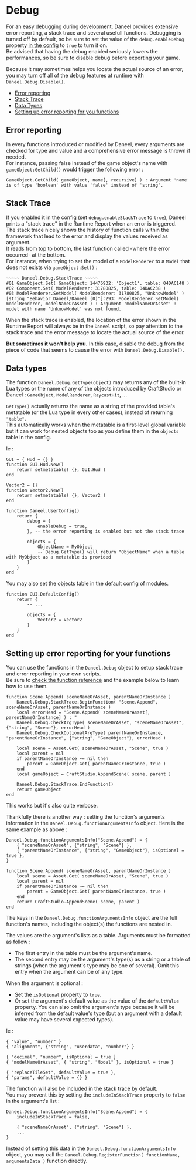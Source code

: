 # Debug

For an easy debugging during development, Daneel provides extensive error reporting, a stack trace and several usefull functions. Debugging is turned off by default, so be sure to set the value of the `debug.enableDebug` property [in the config](/docs/setup#configuration) to `true` to turn it on.    
Be advised that having the debug enabled seriously lowers the performances, so be sure to disable debug before exporting your game.


Because it may sometimes helps you locate the actual source of an error, you may turn off all of the debug features at runtime with `Daneel.Debug.Disable()`.

- [Error reporting](#error-reporting)
- [Stack Trace](#stack-trace)
- [Data Types](#data-types)
- [Setting up error reporting for you functions](#setup-error-reportingp)


<a name="error-reporting"></a>
## Error reporting

In every functions introduced or modified by Daneel, every arguments are checked for type and value and a comprehensive error message is thrown if needed.  
For instance, passing false instead of the game object's name with `gameObject:GetChild()` would trigger the following error :  

    GameObject.GetChild( gameObject, name[, recursive] ) : Argument 'name' is of type 'boolean' with value 'false' instead of 'string'.


<a name="stack-trace"></a>
## Stack Trace

If you enabled it in the config (set `debug.enableStackTrace` to `true`), Daneel prints a "stack trace" in the Runtime Report when an error is triggered.  
The stack trace nicely shows the history of function calls within the framework that lead to the error and display the values received as argument.  
It reads from top to bottom, the last function called -where the error occurred- at the bottom.  
For instance, when trying to set the model of a `ModelRenderer` to a `Model` that does not exists via `gameObject:Set()` :

    ~~~~~ Daneel.Debug.StackTrace ~~~~~
    #01 GameObject.Set( GameObject: 14476932: 'Object1', table: 04DAC148 )
    #02 Component.Set( ModelRenderer: 31780825, table: 04DAC238 )
    #03 ModelRenderer.SetModel( ModelRenderer: 31780825, "UnknowModel" )
    [string "Behavior Daneel/Daneel (0)"]:293: ModelRenderer.SetModel( modelRenderer, modelNameOrAsset ) : Argument 'modelNameOrAsset' : model with name 'UnknowModel' was not found.

When the stack trace is enabled, the location of the error shown in the Runtime Report will always be in the `Daneel` script, so pay attention to the stack trace and the error message to locate the actual source of the error.  

**But sometimes it won't help you.** In this case, disable the debug from the piece of code that seems to cause the error with `Daneel.Debug.Disable()`.


<a name="data-types"></a>
## Data types

The function `Daneel.Debug.GetType(object)` may returns any of the built-in Lua types or the name of any of the objects introduced by CraftStudio or Daneel : `GameObject`, `ModelRenderer`, `RaycastHit`, ...

`GetType()` actually returns the name as a string of the provided table's metatable (or the Lua type in every other cases), instead of returning `"table"`.  
This automatically works when the metatable is a first-level global variable but it can work for nested objects too as you define them in the `objects` table in the config.

Ie :

	GUI = { Hud = {} }
	function GUI.Hud.New()
		return setmetatable( {}, GUI.Hud )
	end

	Vector2 = {}
	function Vector2.New()
		return setmetatable( {}, Vector2 )
	end

	function Daneel.UserConfig()
		return {
			debug = {
				enableDebug = true,
			}, -- the error reporting is enabled but not the stack trace

			objects = {
				ObjectName = MyObject
				-- Debug.GetType() will return "ObjectName" when a table with MyObject as a metatable is provided
			}
		}
	end

You may also set the objects table in the default config of modules.

    function GUI.DefaultConfig()
        return {
            -- ...

            objects = {
                Vector2 = Vector2
            }
        }
    end


<a name="setup-error-reporting"></a>
## Setting up error reporting for your functions

You can use the functions in the `Daneel.Debug` object to setup stack trace and error reporting in your own scripts.  
Be sure to [check the function reference](../daneel/function-reference) and the example below to learn how to use them.

    function Scene.Append( sceneNameOrAsset, parentNameOrInstance )
        Daneel.Debug.StackTrace.BeginFunction( "Scene.Append", sceneNameOrAsset, parentNameOrInstance )
        local errorHead = "Scene.Append( sceneNameOrAsset[, parentNameOrInstance] ) : "
        Daneel.Debug.CheckArgType( sceneNameOrAsset, "sceneNameOrAsset", {"string", "Scene"}, errorHead )
        Daneel.Debug.CheckOptionalArgType( parentNameOrInstance, "parentNameOrInstance", {"string", "GameObject"}, errorHead )

        local scene = Asset.Get( sceneNameOrAsset, "Scene", true )
        local parent = nil
        if parentNameOrInstance ~= nil then
            parent = GameObject.Get( parentNameOrInstance, true )
        end
        local gameObject = CraftStudio.AppendScene( scene, parent )

        Daneel.Debug.StackTrace.EndFunction()
        return gameObject
    end

This works but it's also quite verbose.

Thankfully there is another way : setting the function's arguments information in the `Daneel.Debug.functionArgumentsInfo` object.
Here is the same example as above :
    
    Daneel.Debug.functionArgumentsInfo["Scene.Append"] = { 
        { "sceneNameOrAsset", {"string", "Scene"} },
        { "parentNameOrInstance", {"string", "GameObject"}, isOptional = true },
    }

    function Scene.Append( sceneNameOrAsset, parentNameOrInstance )
        local scene = Asset.Get( sceneNameOrAsset, "Scene", true )
        local parent = nil
        if parentNameOrInstance ~= nil then
            parent = GameObject.Get( parentNameOrInstance, true )
        end
        return CraftStudio.AppendScene( scene, parent )
    end

The keys in the `Daneel.Debug.functionArgumentsInfo` object are the full function's names, including the object(s) the functions are nested in.  

The values are the argument's lists as a table. Arguments must be formatted as follow :

- The first entry in the table must be the argument's name.
- The second entry may be the argument's type(s) as a string or a table of strings (when the argument's type may be one of several). Omit this entry when the argument can be of any type.

When the argument is optional :

- Set the `isOptional` property to `true`.
- Or set the argument's default value as the value of the `defaultValue` property. You can also omit the argument's type because it will be inferred from the default value's type (but an argument with a default value may have several expected types).

Ie :

    { "value", "number" }
    { "alignment", {"string", "userdata", "number"} }
    
    { "decimal", "number", isOptional = true }
    { "modelNameOrAsset", { "string", "Model" }, isOptional = true }
    
    { "replaceTileSet", defaultValue = true },
    { "params", defaultValue = {} }


The function will also be included in the stack trace by default.  
You may prevent this by setting the `includeInStackTrace` property to `false` in the argument's list :

    Daneel.Debug.functionArgumentsInfo["Scene.Append"] = { 
        includeInStackTrace = false,

        { "sceneNameOrAsset", {"string", "Scene"} },
        ...
    }

Instead of setting this data in the `Daneel.Debug.functionArgumentsInfo` object, you may call the `Daneel.Debug.RegisterFunction( functionName, argumentsData )` function directly.
